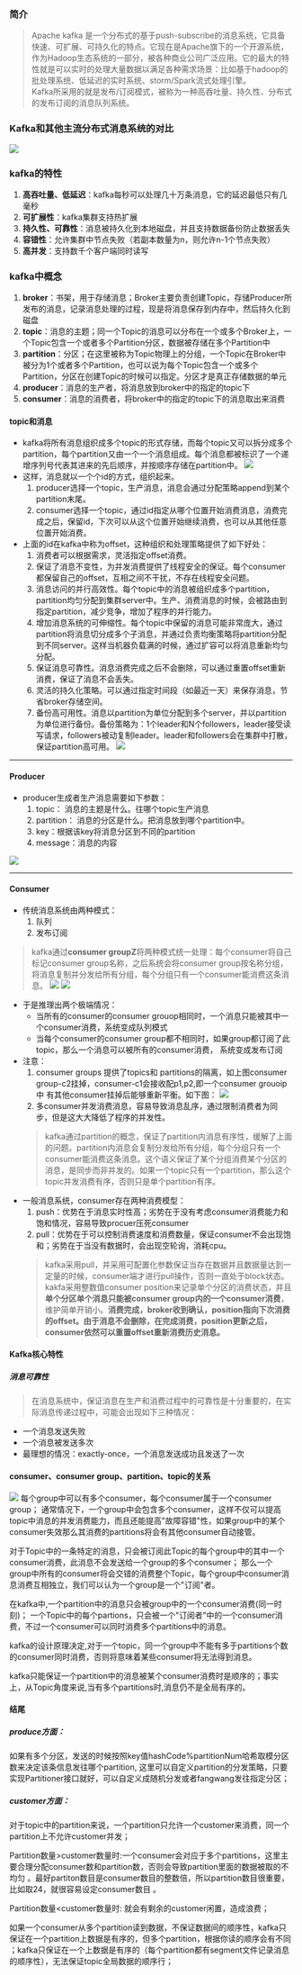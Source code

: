 <!-- ## Kafka工作原理 -->

### 简介
> Apache kafka 是一个分布式的基于push-subscribe的消息系统，它具备快速、可扩展、可持久化的特点。它现在是Apache旗下的一个开源系统，作为Hadoop生态系统的一部分，被各种商业公司广泛应用。它的最大的特性就是可以实时的处理大量数据以满足各种需求场景：比如基于hadoop的批处理系统、低延迟的实时系统、storm/Spark流式处理引擎。  
Kafka所采用的就是发布/订阅模式，被称为一种高吞吐量、持久性、分布式的发布订阅的消息队列系统。

### Kafka和其他主流分布式消息系统的对比
![](https://yds-01.coding.net/p/Summary-of-notes/d/Summary-of-notes/git/raw/master/images/compare_mq.png)
### kafka的特性
1. **高吞吐量、低延迟**：kafka每秒可以处理几十万条消息，它的延迟最低只有几毫秒
2. **可扩展性**：kafka集群支持热扩展
3. **持久性、可靠性**：消息被持久化到本地磁盘，并且支持数据备份防止数据丢失
4. **容错性**：允许集群中节点失败（若副本数量为n，则允许n-1个节点失败）
5. **高并发**：支持数千个客户端同时读写
### kafka中概念
1. **broker**：书架，用于存储消息；Broker主要负责创建Topic，存储Producer所发布的消息，记录消息处理的过程，现是将消息保存到内存中，然后持久化到磁盘
2. **topic**：消息的主题；同一个Topic的消息可以分布在一个或多个Broker上，一个Topic包含一个或者多个Partition分区，数据被存储在多个Partition中
3. **partition**：分区；在这里被称为Topic物理上的分组，一个Topic在Broker中被分为1个或者多个Partition，也可以说为每个Topic包含一个或多个Partition，分区在创建Topic的时候可以指定。分区才是真正存储数据的单元
3. **producer**：消息的生产者，将消息放到broker中的指定的topic下
4. **consumer**：消息的消费者，将broker中的指定的topic下的消息取出来消费

#### topic和消息
- kafka将所有消息组织成多个topic的形式存储，而每个topic又可以拆分成多个partition，每个partition又由一个一个消息组成。每个消息都被标识了一个递增序列号代表其进来的先后顺序，并按顺序存储在partition中。
![](https://yds-01.coding.net/p/Summary-of-notes/d/Summary-of-notes/git/raw/master/images/kafaka_topic_partition.png)
- 这样，消息就以一个个id的方式，组织起来。
    1. producer选择一个topic，生产消息，消息会通过分配策略append到某个partition末尾。
    2. consumer选择一个topic，通过id指定从哪个位置开始消费消息，消费完成之后，保留id，下次可以从这个位置开始继续消费，也可以从其他任意位置开始消费。
- 上面的id在kafka中称为offset，这种组织和处理策略提供了如下好处：
    1. 消费者可以根据需求，灵活指定offset消费。
    2. 保证了消息不变性，为并发消费提供了线程安全的保证。每个consumer都保留自己的offset，互相之间不干扰，不存在线程安全问题。
    3. 消息访问的并行高效性。每个topic中的消息被组织成多个partition，partition均匀分配到集群server中。生产、消费消息的时候，会被路由到指定partition，减少竞争，增加了程序的并行能力。
    4. 增加消息系统的可伸缩性。每个topic中保留的消息可能非常庞大，通过partition将消息切分成多个子消息，并通过负责均衡策略将partition分配到不同server。这样当机器负载满的时候，通过扩容可以将消息重新均匀分配。
    5. 保证消息可靠性。消息消费完成之后不会删除，可以通过重置offset重新消费，保证了消息不会丢失。
    6. 灵活的持久化策略。可以通过指定时间段（如最近一天）来保存消息，节省broker存储空间。
    7. 备份高可用性。消息以partition为单位分配到多个server，并以partition为单位进行备份。备份策略为：1个leader和N个followers，leader接受读写请求，followers被动复制leader。leader和followers会在集群中打散，保证partition高可用。
![](https://yds-01.coding.net/p/Summary-of-notes/d/Summary-of-notes/git/raw/master/images/kafka_partitions.png)

***
#### Producer
- producer生成者生产消息需要如下参数：
    1. topic： 消息的主题是什么。往哪个topic生产消息
    2. partition： 消息的分区是什么。把消息放到哪个partition中。
    3. key：根据该key将消息分区到不同的partition
    4. message：消息的内容

![](https://yds-01.coding.net/p/Summary-of-notes/d/Summary-of-notes/git/raw/master/images/kafka_producer.png)
***
#### Consumer 
- 传统消息系统由两种模式：
    1. 队列
    2. 发布订阅
> kafka通过**consumer groupZ**将两种模式统一处理：每个consumer将自己标记consumer group名称，之后系统会将consumer group按名称分组，将消息复制并分发给所有分组，每个分组只有一个consumer能消费这条消息。
![](https://yds-01.coding.net/p/Summary-of-notes/d/Summary-of-notes/git/raw/master/images/kafka_consumer.png)
![](https://yds-01.coding.net/p/Summary-of-notes/d/Summary-of-notes/git/raw/master/images/kafka_consumer-group.png)
- 于是推理出两个极端情况：
    - 当所有的consumer的consumer grouop相同时，一个消息只能被其中一个consumer消费，系统变成队列模式
    - 当每个consumer的consumer group都不相同时，如果group都订阅了此topic，那么一个消息可以被所有的consumer消费， 系统变成发布订阅
- 注意：
    1. consumer groups 提供了topics和 partitions的隔离，如上图consumer group-c2挂掉，consumer-c1会接收配p1,p2,即一个consumer grouoip 中 有其他consumer挂掉后能够重新平衡。如下图：
    ![](https://yds-01.coding.net/p/Summary-of-notes/d/Summary-of-notes/git/raw/master/images/kafka_consumer-group-balance.png)
    2. 多consumer并发消费消息，容易导致消息乱序，通过限制消费者为同步，但是这大大降低了程序的并发性。
    > kafka通过partition的概念，保证了partition内消息有序性，缓解了上面的问题。partition内消息会复制分发给所有分组，每个分组只有一个consumer能消费这条消息。这个语义保证了某个分组消费某个分区的消息，是同步而非并发的。如果一个topic只有一个partition，那么这个topic并发消费有序，否则只是单个partition有序。
- 一般消息系统，consumer存在两种消费模型：
    1. push：优势在于消息实时性高；劣势在于没有考虑consumer消费能力和饱和情况，容易导致procuer压死consumer
    2. pull：优势在于可以控制消费速度和消费数量，保证consumer不会出现饱和；劣势在于当没有数据时，会出现空轮询，消耗cpu。
    > kafka采用pull，并采用可配置化参数保证当存在数据并且数据量达到一定量的时候，consumer端才进行pull操作，否则一直处于block状态。kakfa采用整数值consumer position来记录单个分区的消费状态，并且**单个分区单个消息只能被consumer group内的一个consumer消费**，维护简单开销小。**消费完成，broker收到确认，position指向下次消费的offset。由于消息不会删除，在完成消费，position更新之后，consumer依然可以重置offset重新消费历史消息。**

#### Kafka核心特性
##### 消息可靠性
> 在消息系统中，保证消息在生产和消费过程中的可靠性是十分重要的，在实际消息传递过程中，可能会出现如下三种情况：
- 一个消息发送失败
- 一个消息被发送多次
- 最理想的情况：exactly-once，一个消息发送成功且发送了一次


#### consumer、consumer group、partition、topic的关系 
![](https://yds-01.coding.net/p/Summary-of-notes/d/Summary-of-notes/git/raw/master/images/kafka_topic-consumer.png)
每个group中可以有多个consumer，每个consumer属于一个consumer group；
通常情况下，一个group中会包含多个consumer，这样不仅可以提高topic中消息的并发消费能力，而且还能提高"故障容错"性，如果group中的某个consumer失效那么其消费的partitions将会有其他consumer自动接管。

对于Topic中的一条特定的消息，只会被订阅此Topic的每个group中的其中一个consumer消费，此消息不会发送给一个group的多个consumer；
那么一个group中所有的consumer将会交错的消费整个Topic，每个group中consumer消息消费互相独立，我们可以认为一个group是一个"订阅"者。

在kafka中,一个partition中的消息只会被group中的一个consumer消费(同一时刻)；
一个Topic中的每个partions，只会被一个"订阅者"中的一个consumer消费，不过一个consumer可以同时消费多个partitions中的消息。

kafka的设计原理决定,对于一个topic，同一个group中不能有多于partitions个数的consumer同时消费，否则将意味着某些consumer将无法得到消息。

kafka只能保证一个partition中的消息被某个consumer消费时是顺序的；事实上，从Topic角度来说,当有多个partitions时,消息仍不是全局有序的。


#### 结尾
##### produce方面：

如果有多个分区，发送的时候按照key值hashCode%partitionNum哈希取模分区数来决定该条信息发往哪个partition, 这里可以自定义partition的分发策略，只要实现Partitioner接口就好，可以自定义成随机分发或者fangwang发往指定分区；

##### customer方面：

对于topic中的partition来说，一个partition只允许一个customer来消费，同一个partition上不允许customer并发；

Partition数量>customer数量时:一个consumer会对应于多个partitions，这里主要合理分配consumer数和partition数，否则会导致partition里面的数据被取的不均匀 。最好partiton数目是consumer数目的整数倍，所以partition数目很重要，比如取24，就很容易设定consumer数目 。

Partition数量<customer数量时:   就会有剩余的customer闲置，造成浪费；

如果一个consumer从多个partition读到数据，不保证数据间的顺序性，kafka只保证在一个partition上数据是有序的，但多个partition，根据你读的顺序会有不同 ；kafka只保证在一个上数据是有序的（每个partition都有segment文件记录消息的顺序性），无法保证topic全局数据的顺序行；






